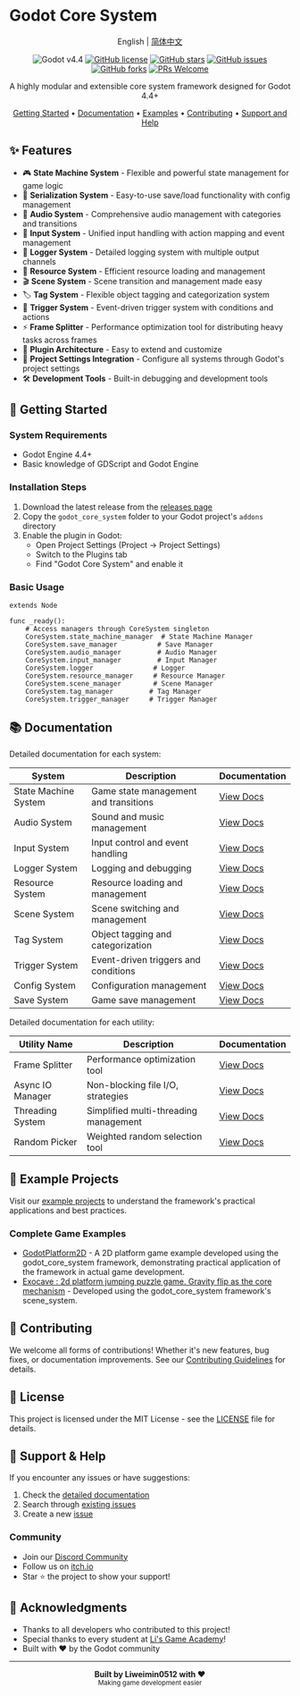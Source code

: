 # Godot Core System

<div align="center">

English | [简体中文](README.md)

![Godot v4.4](https://img.shields.io/badge/Godot-v4.4-478cbf?logo=godot-engine&logoColor=white)
[![GitHub license](https://img.shields.io/github/license/Liweimin0512/godot_core_system)](LICENSE)
[![GitHub stars](https://img.shields.io/github/stars/Liweimin0512/godot_core_system)](https://github.com/Liweimin0512/godot_core_system/stargazers)
[![GitHub issues](https://img.shields.io/github/issues/Liweimin0512/godot_core_system)](https://github.com/Liweimin0512/godot_core_system/issues)
[![GitHub forks](https://img.shields.io/github/forks/Liweimin0512/godot_core_system)](https://github.com/Liweimin0512/godot_core_system/network)
[![PRs Welcome](https://img.shields.io/badge/PRs-welcome-brightgreen.svg)](CONTRIBUTING.md)

A highly modular and extensible core system framework designed for Godot 4.4+

[Getting Started](#-getting-started) •
[Documentation](docs/) •
[Examples](examples/) •
[Contributing](docs/CONTRIBUTING.md) •
[Support and Help](#-support--help)

</div>

## ✨ Features

- 🎮 **State Machine System** - Flexible and powerful state management for game logic
- 💾 **Serialization System** - Easy-to-use save/load functionality with config management
- 🎵 **Audio System** - Comprehensive audio management with categories and transitions
- 🎯 **Input System** - Unified input handling with action mapping and event management
- 📝 **Logger System** - Detailed logging system with multiple output channels
- 🎨 **Resource System** - Efficient resource loading and management
- 🎬 **Scene System** - Scene transition and management made easy
- 🏷️ **Tag System** - Flexible object tagging and categorization system
- 🔄 **Trigger System** - Event-driven trigger system with conditions and actions
- ⚡ **Frame Splitter** - Performance optimization tool for distributing heavy tasks across frames
- 🔧 **Plugin Architecture** - Easy to extend and customize
- 📱 **Project Settings Integration** - Configure all systems through Godot's project settings
- 🛠️ **Development Tools** - Built-in debugging and development tools

## 🚀 Getting Started

### System Requirements

- Godot Engine 4.4+
- Basic knowledge of GDScript and Godot Engine

### Installation Steps

1. Download the latest release from the [releases page](https://github.com/Liweimin0512/godot_core_system/releases)
2. Copy the `godot_core_system` folder to your Godot project's `addons` directory
3. Enable the plugin in Godot:
   - Open Project Settings (Project -> Project Settings)
   - Switch to the Plugins tab
   - Find "Godot Core System" and enable it

### Basic Usage

```gdscript
extends Node

func _ready():
	# Access managers through CoreSystem singleton
	CoreSystem.state_machine_manager  # State Machine Manager
	CoreSystem.save_manager          # Save Manager
	CoreSystem.audio_manager         # Audio Manager
	CoreSystem.input_manager         # Input Manager
	CoreSystem.logger               # Logger
	CoreSystem.resource_manager     # Resource Manager
	CoreSystem.scene_manager        # Scene Manager
	CoreSystem.tag_manager         # Tag Manager
	CoreSystem.trigger_manager     # Trigger Manager
```

## 📚 Documentation

Detailed documentation for each system:

| System               | Description                           | Documentation                             |
| -------------------- | ------------------------------------- | ----------------------------------------- |
| State Machine System | Game state management and transitions | [View Docs](docs/systems/state_machine_system.md) |
| Audio System         | Sound and music management            | [View Docs](docs/systems/audio_system.md)         |
| Input System         | Input control and event handling      | [View Docs](docs/systems/input_system.md)         |
| Logger System        | Logging and debugging                 | [View Docs](docs/systems/logger_system.md)        |
| Resource System      | Resource loading and management       | [View Docs](docs/systems/resource_system.md)      |
| Scene System         | Scene switching and management        | [View Docs](docs/systems/scene_system.md)         |
| Tag System           | Object tagging and categorization     | [View Docs](docs/systems/tag_system.md)           |
| Trigger System       | Event-driven triggers and conditions  | [View Docs](docs/systems/trigger_system.md)       |
| Config System        | Configuration management              | [View Docs](docs/systems/config_system.md)        |
| Save System          | Game save management                  | [View Docs](docs/systems/save_system.md)          |

Detailed documentation for each utility:

| Utility Name         | Description                           | Documentation                             |
|-------------------|----------------------------------|----------------------------------------|
| Frame Splitter       | Performance optimization tool         | [View Docs](docs/utils/frame_splitter.md)       |
| Async IO Manager     | Non-blocking file I/O, strategies   | [View Docs](docs/utils/async_io_manager.md)   |
| Threading System     | Simplified multi-threading management | [View Docs](docs/utils/threading_system.md)     |
| Random Picker        | Weighted random selection tool        | [View Docs](docs/utils/random_picker.md)      |

## 🌟 Example Projects

Visit our [example projects](examples/) to understand the framework's practical applications and best practices.

### Complete Game Examples

- [GodotPlatform2D](https://github.com/LiGameAcademy/GodotPlatform2D) - A 2D platform game example developed using the godot_core_system framework, demonstrating practical application of the framework in actual game development.
- [Exocave : 2d platform jumping puzzle game. Gravity flip as the core mechanism](https://github.com/youer0219/Exocave) - Developed using the godot_core_system framework's scene_system.

## 🤝 Contributing

We welcome all forms of contributions! Whether it's new features, bug fixes, or documentation improvements. See our [Contributing Guidelines](docs/CONTRIBUTING.md) for details.

## 📄 License

This project is licensed under the MIT License - see the [LICENSE](LICENSE) file for details.

## 💖 Support & Help

If you encounter any issues or have suggestions:

1. Check the [detailed documentation](docs/)
2. Search through [existing issues](https://github.com/Liweimin0512/godot_core_system/issues)
3. Create a new [issue](https://github.com/Liweimin0512/godot_core_system/issues/new)

### Community

- Join our [Discord Community](https://discord.gg/V5nuzC2BcJ)
- Follow us on [itch.io](https://godot-li.itch.io/)
- Star ⭐ the project to show your support!

## 🙏 Acknowledgments

- Thanks to all developers who contributed to this project!
- Special thanks to every student at [Li's Game Academy](https://wx.zsxq.com/group/28885154818841)!
- Built with ❤️ by the Godot community

---

<div align="center">
	<strong>Built by Liweimin0512 with ❤️</strong><br>
	<sub>Making game development easier</sub>
</div>
